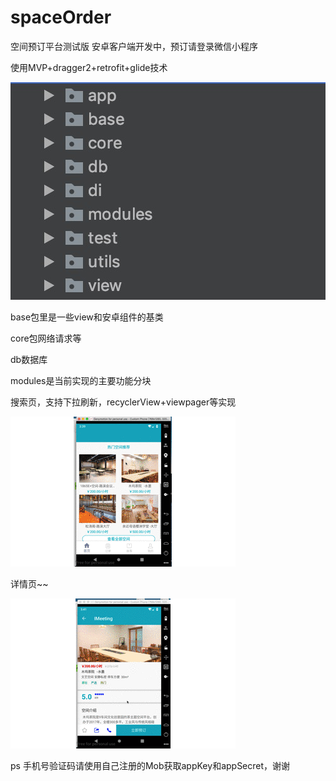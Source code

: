 # spaceOrder
空间预订平台测试版
安卓客户端开发中，预订请登录微信小程序

使用MVP+dragger2+retrofit+glide技术

![image](https://github.com/wangbin1221/spaceOrder/blob/master/app/gif/strure.png)


base包里是一些view和安卓组件的基类

core包网络请求等

db数据库

modules是当前实现的主要功能分块

搜索页，支持下拉刷新，recyclerView+viewpager等实现

![image](https://github.com/wangbin1221/spaceOrder/blob/master/app/gif/search.gif)


详情页~~

![image](https://github.com/wangbin1221/spaceOrder/blob/master/app/gif/detail.gif)



ps 手机号验证码请使用自己注册的Mob获取appKey和appSecret，谢谢
